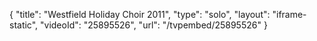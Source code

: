 {
    "title": "Westfield Holiday Choir 2011",
    "type": "solo",
    "layout": "iframe-static",
    "videoId": "25895526",
    "url": "\/tvpembed\/25895526"
}